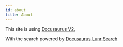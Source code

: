 ```yaml
---
id: about
title: About
---
```


This site is using [Docusaurus V2.](https://v2.docusaurus.io/) 

With the search powered by [Docusaurus Lunr Search](https://github.com/lelouch77/docusaurus-lunr-search)
